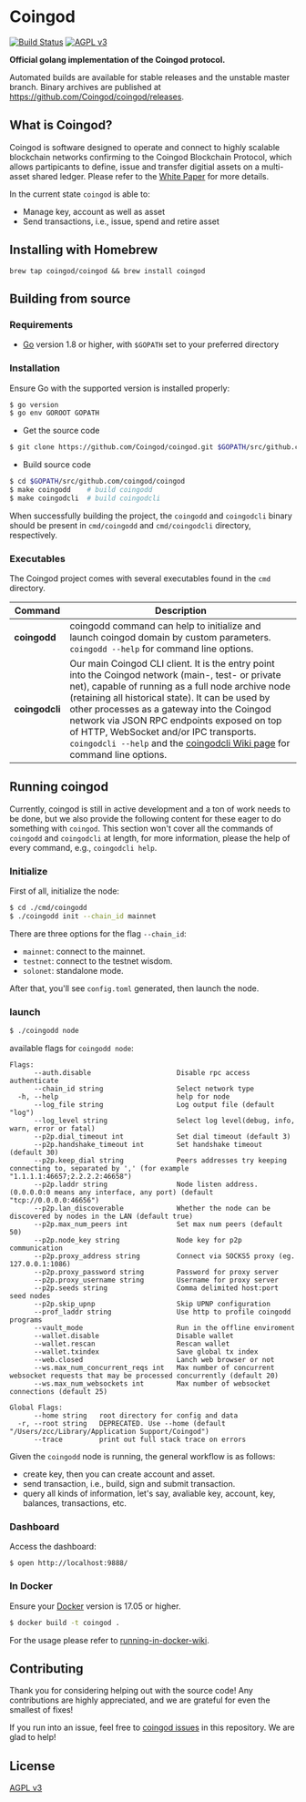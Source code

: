 Coingod
======

[![Build Status](https://travis-ci.org/Coingod/coingod.svg)](https://travis-ci.org/Coingod/coingod) [![AGPL v3](https://img.shields.io/badge/license-AGPL%20v3-brightgreen.svg)](./LICENSE)

**Official golang implementation of the Coingod protocol.**

Automated builds are available for stable releases and the unstable master branch. Binary archives are published at https://github.com/Coingod/coingod/releases.

## What is Coingod?

Coingod is software designed to operate and connect to highly scalable blockchain networks confirming to the Coingod Blockchain Protocol, which allows partipicants to define, issue and transfer digitial assets on a multi-asset shared ledger. Please refer to the [White Paper](https://github.com/Coingod/wiki/blob/master/White-Paper/%E6%AF%94%E5%8E%9F%E9%93%BE%E6%8A%80%E6%9C%AF%E7%99%BD%E7%9A%AE%E4%B9%A6-%E8%8B%B1%E6%96%87%E7%89%88.md) for more details.

In the current state `coingod` is able to:

- Manage key, account as well as asset
- Send transactions, i.e., issue, spend and retire asset

## Installing with Homebrew

```
brew tap coingod/coingod && brew install coingod
```

## Building from source

### Requirements

- [Go](https://golang.org/doc/install) version 1.8 or higher, with `$GOPATH` set to your preferred directory

### Installation

Ensure Go with the supported version is installed properly:

```bash
$ go version
$ go env GOROOT GOPATH
```

- Get the source code

``` bash
$ git clone https://github.com/Coingod/coingod.git $GOPATH/src/github.com/coingod/coingod
```

- Build source code

``` bash
$ cd $GOPATH/src/github.com/coingod/coingod
$ make coingodd    # build coingodd
$ make coingodcli  # build coingodcli
```

When successfully building the project, the `coingodd` and `coingodcli` binary should be present in `cmd/coingodd` and `cmd/coingodcli` directory, respectively.

### Executables

The Coingod project comes with several executables found in the `cmd` directory.

| Command      | Description                                                  |
| ------------ | ------------------------------------------------------------ |
| **coingodd**   | coingodd command can help to initialize and launch coingod domain by custom parameters. `coingodd --help` for command line options. |
| **coingodcli** | Our main Coingod CLI client. It is the entry point into the Coingod network (main-, test- or private net), capable of running as a full node archive node (retaining all historical state). It can be used by other processes as a gateway into the Coingod network via JSON RPC endpoints exposed on top of HTTP, WebSocket and/or IPC transports. `coingodcli --help` and the [coingodcli Wiki page](https://github.com/Coingod/coingod/wiki/Command-Line-Options) for command line options. |

## Running coingod

Currently, coingod is still in active development and a ton of work needs to be done, but we also provide the following content for these eager to do something with `coingod`. This section won't cover all the commands of `coingodd` and `coingodcli` at length, for more information, please the help of every command, e.g., `coingodcli help`.

### Initialize

First of all, initialize the node:

```bash
$ cd ./cmd/coingodd
$ ./coingodd init --chain_id mainnet
```

There are three options for the flag `--chain_id`:

- `mainnet`: connect to the mainnet.
- `testnet`: connect to the testnet wisdom.
- `solonet`: standalone mode.

After that, you'll see `config.toml` generated, then launch the node.

### launch

``` bash
$ ./coingodd node
```

available flags for `coingodd node`:

```
Flags:
      --auth.disable                     Disable rpc access authenticate
      --chain_id string                  Select network type
  -h, --help                             help for node
      --log_file string                  Log output file (default "log")
      --log_level string                 Select log level(debug, info, warn, error or fatal)
      --p2p.dial_timeout int             Set dial timeout (default 3)
      --p2p.handshake_timeout int        Set handshake timeout (default 30)
      --p2p.keep_dial string             Peers addresses try keeping connecting to, separated by ',' (for example "1.1.1.1:46657;2.2.2.2:46658")
      --p2p.laddr string                 Node listen address. (0.0.0.0:0 means any interface, any port) (default "tcp://0.0.0.0:46656")
      --p2p.lan_discoverable             Whether the node can be discovered by nodes in the LAN (default true)
      --p2p.max_num_peers int            Set max num peers (default 50)
      --p2p.node_key string              Node key for p2p communication
      --p2p.proxy_address string         Connect via SOCKS5 proxy (eg. 127.0.0.1:1086)
      --p2p.proxy_password string        Password for proxy server
      --p2p.proxy_username string        Username for proxy server
      --p2p.seeds string                 Comma delimited host:port seed nodes
      --p2p.skip_upnp                    Skip UPNP configuration
      --prof_laddr string                Use http to profile coingodd programs
      --vault_mode                       Run in the offline enviroment
      --wallet.disable                   Disable wallet
      --wallet.rescan                    Rescan wallet
      --wallet.txindex                   Save global tx index
      --web.closed                       Lanch web browser or not
      --ws.max_num_concurrent_reqs int   Max number of concurrent websocket requests that may be processed concurrently (default 20)
      --ws.max_num_websockets int        Max number of websocket connections (default 25)

Global Flags:
      --home string   root directory for config and data
  -r, --root string   DEPRECATED. Use --home (default "/Users/zcc/Library/Application Support/Coingod")
      --trace         print out full stack trace on errors
```

Given the `coingodd` node is running, the general workflow is as follows:

- create key, then you can create account and asset.
- send transaction, i.e., build, sign and submit transaction.
- query all kinds of information, let's say, avaliable key, account, key, balances, transactions, etc.

### Dashboard

Access the dashboard:

```
$ open http://localhost:9888/
```

### In Docker

Ensure your [Docker](https://www.docker.com/) version is 17.05 or higher.

```bash
$ docker build -t coingod .
```

For the usage please refer to [running-in-docker-wiki](https://github.com/Coingod/coingod/wiki/Running-in-Docker).

## Contributing

Thank you for considering helping out with the source code! Any contributions are highly appreciated, and we are grateful for even the smallest of fixes!

If you run into an issue, feel free to [coingod issues](https://github.com/Coingod/coingod/issues/) in this repository. We are glad to help!

## License

[AGPL v3](./LICENSE)
